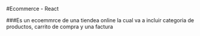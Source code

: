 #Ecommerce - React

###Es un ecoemmrce de una tiendea online la cual va a incluir categoria de productos, carrito de compra y una factura